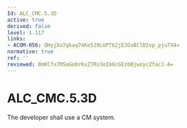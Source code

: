 ```yaml
---
Id: ALC_CMC.5.3D
active: true
derived: false
level: 1.117
links:
- ACOM-056: QHyjXu7qkaq74Ke5J9LUPT62jE3GvBClDIvp_pjuTX4=
normative: true
ref: ''
reviewed: 8mHlfx7MSaGo0rKvZ7Rs3oIb6cGEzbBjwoycZfacJ-A=
---
```


# ALC_CMC.5.3D

The developer shall use a CM system.